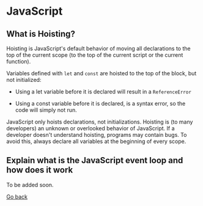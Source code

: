 # JavaScript

## What is Hoisting?

Hoisting is JavaScript's default behavior of moving all declarations to the top of the current scope (to the top of the current script or the current function).

Variables defined with `let` and `const` are hoisted to the top of the block, but not initialized:

- Using a let variable before it is declared will result in a `ReferenceError`

- Using a const variable before it is declared, is a syntax error, so the code will simply not run.

JavaScript only hoists declarations, not initializations. Hoisting is (to many developers) an unknown or overlooked behavior of JavaScript. If a developer doesn't understand hoisting, programs may contain bugs. To avoid this, always declare all variables at the beginning of every scope.

## Explain what is the JavaScript event loop and how does it work

To be added soon.

[Go back](https://github.com/guillermo-segura/tech-interview-questions)
